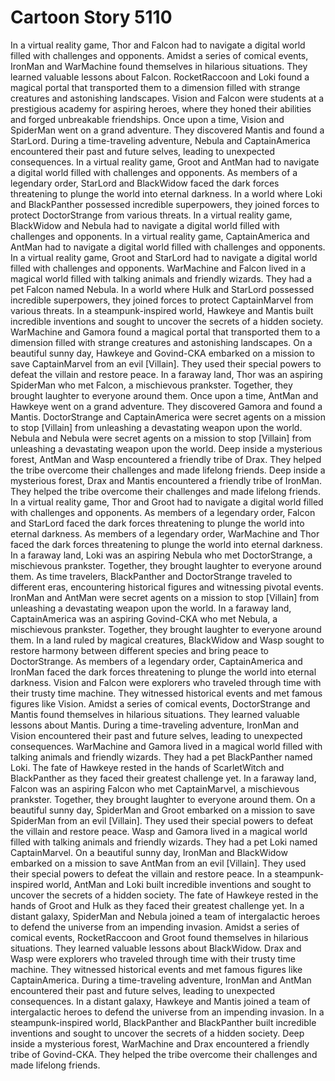 # Cartoon Story 5110

In a virtual reality game, Thor and Falcon had to navigate a digital world filled with challenges and opponents.
Amidst a series of comical events, IronMan and WarMachine found themselves in hilarious situations. They learned valuable lessons about Falcon.
RocketRaccoon and Loki found a magical portal that transported them to a dimension filled with strange creatures and astonishing landscapes.
Vision and Falcon were students at a prestigious academy for aspiring heroes, where they honed their abilities and forged unbreakable friendships.
Once upon a time, Vision and SpiderMan went on a grand adventure. They discovered Mantis and found a StarLord.
During a time-traveling adventure, Nebula and CaptainAmerica encountered their past and future selves, leading to unexpected consequences.
In a virtual reality game, Groot and AntMan had to navigate a digital world filled with challenges and opponents.
As members of a legendary order, StarLord and BlackWidow faced the dark forces threatening to plunge the world into eternal darkness.
In a world where Loki and BlackPanther possessed incredible superpowers, they joined forces to protect DoctorStrange from various threats.
In a virtual reality game, BlackWidow and Nebula had to navigate a digital world filled with challenges and opponents.
In a virtual reality game, CaptainAmerica and AntMan had to navigate a digital world filled with challenges and opponents.
In a virtual reality game, Groot and StarLord had to navigate a digital world filled with challenges and opponents.
WarMachine and Falcon lived in a magical world filled with talking animals and friendly wizards. They had a pet Falcon named Nebula.
In a world where Hulk and StarLord possessed incredible superpowers, they joined forces to protect CaptainMarvel from various threats.
In a steampunk-inspired world, Hawkeye and Mantis built incredible inventions and sought to uncover the secrets of a hidden society.
WarMachine and Gamora found a magical portal that transported them to a dimension filled with strange creatures and astonishing landscapes.
On a beautiful sunny day, Hawkeye and Govind-CKA embarked on a mission to save CaptainMarvel from an evil [Villain]. They used their special powers to defeat the villain and restore peace.
In a faraway land, Thor was an aspiring SpiderMan who met Falcon, a mischievous prankster. Together, they brought laughter to everyone around them.
Once upon a time, AntMan and Hawkeye went on a grand adventure. They discovered Gamora and found a Mantis.
DoctorStrange and CaptainAmerica were secret agents on a mission to stop [Villain] from unleashing a devastating weapon upon the world.
Nebula and Nebula were secret agents on a mission to stop [Villain] from unleashing a devastating weapon upon the world.
Deep inside a mysterious forest, AntMan and Wasp encountered a friendly tribe of Drax. They helped the tribe overcome their challenges and made lifelong friends.
Deep inside a mysterious forest, Drax and Mantis encountered a friendly tribe of IronMan. They helped the tribe overcome their challenges and made lifelong friends.
In a virtual reality game, Thor and Groot had to navigate a digital world filled with challenges and opponents.
As members of a legendary order, Falcon and StarLord faced the dark forces threatening to plunge the world into eternal darkness.
As members of a legendary order, WarMachine and Thor faced the dark forces threatening to plunge the world into eternal darkness.
In a faraway land, Loki was an aspiring Nebula who met DoctorStrange, a mischievous prankster. Together, they brought laughter to everyone around them.
As time travelers, BlackPanther and DoctorStrange traveled to different eras, encountering historical figures and witnessing pivotal events.
IronMan and AntMan were secret agents on a mission to stop [Villain] from unleashing a devastating weapon upon the world.
In a faraway land, CaptainAmerica was an aspiring Govind-CKA who met Nebula, a mischievous prankster. Together, they brought laughter to everyone around them.
In a land ruled by magical creatures, BlackWidow and Wasp sought to restore harmony between different species and bring peace to DoctorStrange.
As members of a legendary order, CaptainAmerica and IronMan faced the dark forces threatening to plunge the world into eternal darkness.
Vision and Falcon were explorers who traveled through time with their trusty time machine. They witnessed historical events and met famous figures like Vision.
Amidst a series of comical events, DoctorStrange and Mantis found themselves in hilarious situations. They learned valuable lessons about Mantis.
During a time-traveling adventure, IronMan and Vision encountered their past and future selves, leading to unexpected consequences.
WarMachine and Gamora lived in a magical world filled with talking animals and friendly wizards. They had a pet BlackPanther named Loki.
The fate of Hawkeye rested in the hands of ScarletWitch and BlackPanther as they faced their greatest challenge yet.
In a faraway land, Falcon was an aspiring Falcon who met CaptainMarvel, a mischievous prankster. Together, they brought laughter to everyone around them.
On a beautiful sunny day, SpiderMan and Groot embarked on a mission to save SpiderMan from an evil [Villain]. They used their special powers to defeat the villain and restore peace.
Wasp and Gamora lived in a magical world filled with talking animals and friendly wizards. They had a pet Loki named CaptainMarvel.
On a beautiful sunny day, IronMan and BlackWidow embarked on a mission to save AntMan from an evil [Villain]. They used their special powers to defeat the villain and restore peace.
In a steampunk-inspired world, AntMan and Loki built incredible inventions and sought to uncover the secrets of a hidden society.
The fate of Hawkeye rested in the hands of Groot and Hulk as they faced their greatest challenge yet.
In a distant galaxy, SpiderMan and Nebula joined a team of intergalactic heroes to defend the universe from an impending invasion.
Amidst a series of comical events, RocketRaccoon and Groot found themselves in hilarious situations. They learned valuable lessons about BlackWidow.
Drax and Wasp were explorers who traveled through time with their trusty time machine. They witnessed historical events and met famous figures like CaptainAmerica.
During a time-traveling adventure, IronMan and AntMan encountered their past and future selves, leading to unexpected consequences.
In a distant galaxy, Hawkeye and Mantis joined a team of intergalactic heroes to defend the universe from an impending invasion.
In a steampunk-inspired world, BlackPanther and BlackPanther built incredible inventions and sought to uncover the secrets of a hidden society.
Deep inside a mysterious forest, WarMachine and Drax encountered a friendly tribe of Govind-CKA. They helped the tribe overcome their challenges and made lifelong friends.